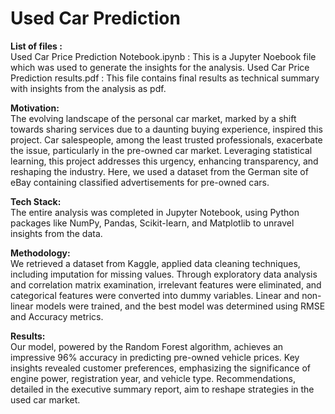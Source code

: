 # Used Car Prediction
 <b>List of files : </b><br>
Used Car Price Prediction Notebook.ipynb : This is a Jupyter Noebook file which was used to generate the insights for the analysis.
Used Car Price Prediction results.pdf : This file contains final results as technical summary with insights from the analysis as pdf.

 <b>Motivation: </b><br>
The evolving landscape of the personal car market, marked by a shift towards sharing services due to a daunting buying experience, inspired this project. Car salespeople, among the least trusted professionals, exacerbate the issue, particularly in the pre-owned car market. Leveraging statistical learning, this project addresses this urgency, enhancing transparency, and reshaping the industry. Here, we used a dataset from the German site of eBay containing classified advertisements for pre-owned cars.

 <b>Tech Stack:</b><br>
The entire analysis was completed in Jupyter Notebook, using Python packages like NumPy, Pandas, Scikit-learn, and Matplotlib to unravel insights from the data.

 <b>Methodology:</b><br>
We retrieved a dataset from Kaggle, applied data cleaning techniques, including imputation for missing values. Through exploratory data analysis and correlation matrix examination, irrelevant features were eliminated, and categorical features were converted into dummy variables. Linear and non-linear models were trained, and the best model was determined using RMSE and Accuracy metrics.

 <b>Results:</b><br>
Our model, powered by the Random Forest algorithm, achieves an impressive 96% accuracy in predicting pre-owned vehicle prices. Key insights revealed customer preferences, emphasizing the significance of engine power, registration year, and vehicle type. Recommendations, detailed in the executive summary report, aim to reshape strategies in the used car market.
